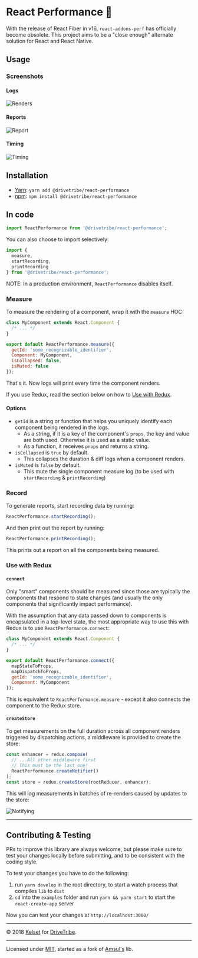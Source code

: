 # React Performance 🚀

With the release of React Fiber in v16, `react-addons-perf` has officially become obsolete. This project aims to be a "close enough" alternate solution for React and React Native.

## Usage

### Screenshots

#### Logs

![Renders](docs/renders.png)

#### Reports

![Report](docs/report.png)

#### Timing

![Timing](docs/timing.png)

## Installation

* [Yarn](https://yarnpkg.com): `yarn add @drivetribe/react-performance`
* [npm](https://www.npmjs.com): `npm install @drivetribe/react-performance`

## In code

```js
import ReactPerformance from '@drivetribe/react-performance';
```

You can also choose to import selectively:

```js
import {
  measure,
  startRecording,
  printRecording
} from '@drivetribe/react-performance';
```

NOTE: In a production environment, `ReactPerformance` disables itself.

### Measure

To measure the rendering of a component, wrap it with the `measure` HOC:

```js
class MyComponent extends React.Component {
  /* ... */
}

export default ReactPerformance.measure({
  getId: 'some_recognizable_identifier',
  Component: MyComponent,
  isCollapsed: false,
  isMuted: false
});
```

That's it. Now logs will print every time the component renders.

If you use Redux, read the section below on how to [Use with Redux](#use-with-redux).

#### Options

* `getId` is a string or function that helps you uniquely identify each component being rendered in the logs.
  * As a string, if it is a key of the component's `props`, the key and value are both used. Otherwise it is used as a static value.
  * As a function, it receives `props` and returns a string.
* `isCollapsed` is `true` by default.
  * This collapses the duration & diff logs when a component renders.
* `isMuted` is `false` by default.
  * This mute the single component measure log (to be used with `startRecording` & `printRecording`)

### Record

To generate reports, start recording data by running:

```js
ReactPerformance.startRecording();
```

And then print out the report by running:

```js
ReactPerformance.printRecording();
```

This prints out a report on all the components being measured.

### Use with Redux

#### `connect`

Only "smart" components should be measured since those are typically the components that respond to state changes (and usually the only components that significantly impact performance).

With the assumption that any data passed down to components is encapsulated in a top-level state, the most appropriate way to use this with Redux is to use `ReactPerformance.connect`:

```js
class MyComponent extends React.Component {
  /* ... */
}

export default ReactPerformance.connect({
  mapStateToProps,
  mapDispatchToProps,
  getId: 'some_recognizable_identifier',
  Component: MyComponent
});
```

This is equivalent to `ReactPerformance.measure` - except it also connects the component to the Redux store.

#### `createStore`

To get measurements on the full duration across all component renders triggered by dispatching actions, a middleware is provided to create the store:

```js
const enhancer = redux.compose(
  // ...All other middleware first
  // This must be the last one!
  ReactPerformance.createNotifier()
);
const store = redux.createStore(rootReducer, enhancer);
```

This will log measurements in batches of re-renders caused by updates to the store:

![Notifying](docs/notifying.png)

---

## Contributing & Testing

PRs to improve this library are always welcome, but please make sure to test your changes locally before submitting, and to be consistent with the coding style.

To test your changes you have to do the following:

1. run `yarn develop` in the root directory, to start a watch process that compiles `lib` to `dist`
1. `cd` into the `examples` folder and run `yarn && yarn start` to start the `react-create-app` server

Now you can test your changes at `http://localhost:3000/`

---

© 2018 [Kelset](http://twitter.com/kelset) for [DriveTribe](https://twitter.com/DriveTribeTech).

---

Licensed under [MIT](http://amsul.ca/MIT), started as a fork of [Amsul's](https://github.com/amsul/react-performance) lib.
